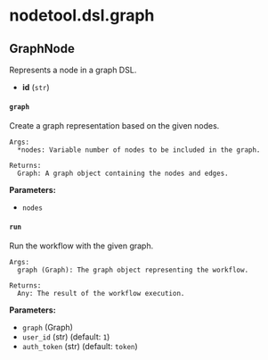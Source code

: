 # nodetool.dsl.graph

## GraphNode

Represents a node in a graph DSL.

- **id** (`str`)

#### `graph`

Create a graph representation based on the given nodes.

    Args:
      *nodes: Variable number of nodes to be included in the graph.

    Returns:
      Graph: A graph object containing the nodes and edges.

**Parameters:**

- `nodes`

#### `run`

Run the workflow with the given graph.

    Args:
      graph (Graph): The graph object representing the workflow.

    Returns:
      Any: The result of the workflow execution.

**Parameters:**

- `graph` (Graph)
- `user_id` (str) (default: `1`)
- `auth_token` (str) (default: `token`)

